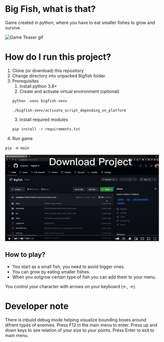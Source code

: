 # Big Fish, what is that?
Game created in python, where you have to eat smaller fishes to grow and survive.

![Game Teaser gif](docs/game_teaser.gif)



# How do I run this project?
1. Clone (or download) this repository
2. Change directory into unpacked Bigfish folder.
3. Prerequisites
    1. Install python 3.8+
    2. Create and activate virtual environment (optional)
    ```python
    python -venv bigfish-venv
    ```
    ```
    ./bigfish-venv/activate_script_depending_on_platform
    ```
    3. Install required modules
    ```python
    pip install -r requirements.txt
    ```
4. Run game
```python
pip -m main
```

[![Video installation tutorial](docs/yt_teaser.png)](https://youtu.be/Skv75mWkEvI)




## How to play?
- You start as a small fish, you need to avoid bigger ones.
- You can grow by eating smaller fishes.
- When you outgrow certain type of fish you can add them to your menu.

You control your character with arrows on your keyboard (<-, ->). 


# Developer note
There is inbuild debug mode helping visualize bounding boxes around difrent types of enemies. Press F12 in the main menu to enter. Press up and down keys to see relation of your size to your points. Press Enter to exit to main menu.

